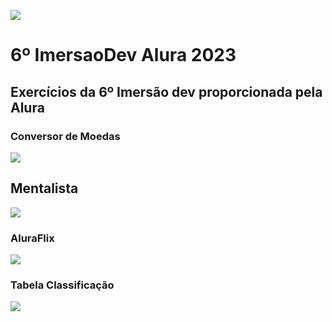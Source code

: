 <img src="https://imersao.dev/assets/img/logo-imersao-dev6-desktop.1674580904.png"></img>
# 6º ImersaoDev Alura 2023
## Exercícios da 6º Imersão dev proporcionada pela Alura
### Conversor de Moedas
<img src="https://i.imgur.com/WuZE4oT.png"></img>

## Mentalista
<img src="https://i.imgur.com/6tgda4s.png"></img>

### AluraFlix
<img src="https://i.imgur.com/SVpD1jG.png"></img>

### Tabela Classificação
<img src="https://i.imgur.com/dhXTnIF.png"></img>
